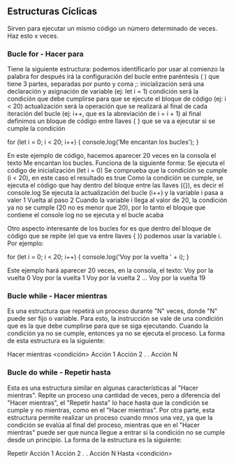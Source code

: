 ## Estructuras Cíclicas

Sirven para ejecutar un mismo código un número determinado de veces. Haz esto x veces.

### Bucle for - Hacer para
Tiene la siguiente estructura:
podemos identificarlo por usar al comienzo la palabra for
después irá la configuración del bucle entre paréntesis ( ) que tiene 3 partes, separadas por punto y coma ;:
inicialización será una declaración y asignación de variable (ej: let i = 1)
condición será la condición que debe cumplirse para que se ejecute el bloque de código (ej: i < 20)
actualización será la operación que se realizará al final de cada iteración del bucle (ej: i++, que es la abreviación de i = i + 1)
al final definimos un bloque de código entre llaves { } que se va a ejecutar si se cumple la condición


for (let i = 0; i < 20; i++) {
  console.log('Me encantan los bucles');
}

En este ejemplo de código, hacemos aparecer 20 veces en la consola el texto Me encantan los bucles. Funciona de la siguiente forma:
Se ejecuta el código de inicialización (let i = 0)
Se comprueba que la condición se cumple (i < 20), en este caso el resultado es true
Como la condición se cumple, se ejecuta el código que hay dentro del bloque entre las llaves ({}), es decir el console.log
Se ejecuta la actualización del bucle (i++) y la variable i pasa a valer 1
Vuelta al paso 2
Cuando la variable i llega al valor de 20, la condición ya no se cumple (20 no es menor que 20), por lo tanto el bloque que contiene el console log no se ejecuta y el bucle acaba


Otro aspecto interesante de los bucles for es que dentro del bloque de código que se repite (el que va entre llaves { }) podemos usar la variable i. Por ejemplo:

for (let i = 0; i < 20; i++) {
    console.log('Voy por la vuelta ' + i);
  }
  
Este ejemplo hará aparecer 20 veces, en la consola, el texto:
Voy por la vuelta 0
Voy por la vuelta 1
Voy por la vuelta 2
...
Voy por la vuelta 19

### Bucle while - Hacer mientras
Es una estructura que repetirá un proceso durante "N" veces, donde "N" puede ser fijo o variable. Para esto, la instrucción se vale de una condición que es la que debe cumplirse para que se siga ejecutando. Cuando la condición ya no se cumple, entonces ya no se ejecuta el proceso. La forma de esta estructura es la siguiente:

  Hacer mientras <condición>
      Acción 1
      Acción 2
      .
      .
      Acción N
      
### Bucle do while - Repetir hasta
Esta es una estructura similar en algunas características al "Hacer mientras". Repite un proceso una cantidad de veces, pero a diferencia del "Hacer mientras", el "Repetir hasta" lo hace hasta que la condición se cumple y no mientras, como en el "Hacer mientras". Por otra parte, esta estructura permite realizar un proceso cuando mnos una vez, ya que la condición se evalúa al final del proceso, mientras que en el "Hacer mientras" puede ser que nunca llegue a entrar si la condición no se cumple desde un principio. La forma de la estructura es la siguiente:

   Repetir
      Acción 1
      Acción 2
      .
      .
      Acción N
   Hasta <condición>
